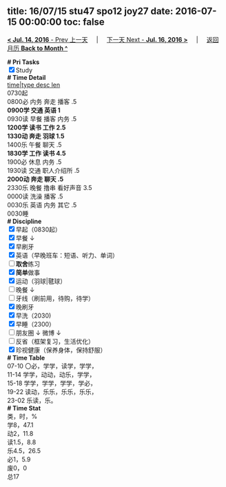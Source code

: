 title: 16/07/15 stu47 spo12 joy27
date: 2016-07-15 00:00:00
toc: false
---
[**< Jul. 14, 2016** - Prev 上一天](/lifelogs/2016/07/d14.html) &nbsp; &nbsp; | &nbsp; &nbsp; [下一天 Next - **Jul. 16, 2016 >**](/lifelogs/2016/07/d16.html) &nbsp; &nbsp; |  &nbsp; &nbsp; [返回月历 **Back to Month ^**](/lifelogs/2016/07/index.html)
<br/><div><b># Pri Tasks</b></div><div><input checked="true" type="checkbox"/>Study</div><div><b># Time Detail</b></div><div><u>time|type desc len</u></div><div>0730起</div><div>0800必 内务 奔走 播客 .5</div><div><b>0900学 交通 英语 1</b></div><div>0930读 早餐 播客 内务 .5</div><div><b>1200学 读书 工作 2.5</b></div><div><b>1330动 奔走 羽球 1.5</b></div><div>1400乐 午餐 聊天 .5</div><div><b>1830学 工作 读书 4.5</b></div><div>1900必 休息 内务 .5</div><div>1930读 交通 职人介绍所 .5</div><div><b>2000动 奔走 聊天 .5</b></div><div>2330乐 晚餐 撸串 看好声音 3.5</div><div>0000读 洗澡 播客 .5</div><div>0030乐 英语 内务 其它 .5</div><div>0030睡</div><div><b># Discipline</b></div><div><input checked="true" type="checkbox"/>早起（0830起）</div><div><input checked="true" type="checkbox"/>早餐 ↓</div><div><input checked="true" type="checkbox"/>早刷牙</div><div><input checked="true" type="checkbox"/>英语（早晚班车：短语、听力、单词）</div><div><input type="checkbox"/><b>取舍</b>练习</div><div><input checked="true" type="checkbox"/><b>简单</b>做事</div><div><input checked="true" type="checkbox"/>运动（羽球|毽球）</div><div><input type="checkbox"/>晚餐 ↓</div><div><input type="checkbox"/>牙线（刷前用，待购，待学）</div><div><input checked="true" type="checkbox"/>晚刷牙</div><div><input checked="true" type="checkbox"/>早洗（2030)</div><div><input checked="true" type="checkbox"/>早睡（2300）</div><div><input type="checkbox"/>朋友圈 ↓ 微博 ↓</div><div><input type="checkbox"/>反省（框架复习，生活优化）</div><div><input checked="true" type="checkbox"/>珍视健康（保养身体，保持舒服）</div><div><b># Time Table</b></div><div>07-10 〇必，学学，读学，学学，</div><div>11-14 学学，动动，动乐，学学，</div><div>15-18 学学，学学，学学，学必，</div><div>19-22 读动，乐乐，乐乐，乐乐，</div><div>23-02 乐读，乐。</div><div><b># Time Stat</b></div><div>类，时，%</div><div>学8，47.1</div><div>动2，11.8</div><div>读1.5，8.8</div><div>乐4.5，26.5</div><div>必1，5.9</div><div>废0，0</div><div>总17</div>